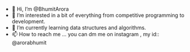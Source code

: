 - 👋 Hi, I’m @BhumitArora
- 👀 I’m interested in a bit of everything from competitive programming to development.
- 🌱 I’m currently learning data structures and algorithms.
- 📫 How to reach me ... you can dm me on instagram , my id:: @arorabhumit

<!---
BhumitArora/BhumitArora is a ✨ special ✨ repository because its `README.md` (this file) appears on your GitHub profile.
You can click the Preview link to take a look at your changes.
--->
